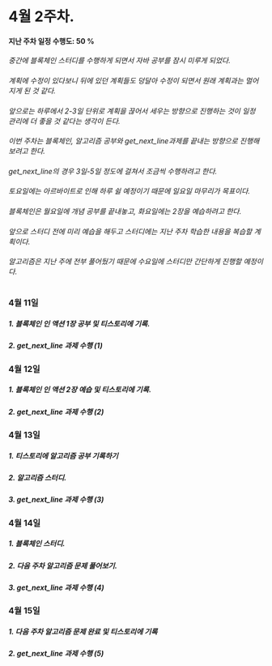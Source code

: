 # 4월 2주차.

#### 지난 주차 일정 수행도: 50 %
*중간에 블록체인 스터디를 수행하게 되면서 자바 공부를 잠시 미루게 되었다.*
####
*계획에 수정이 있다보니 뒤에 있던 계획들도 덩달아 수정이 되면서 원래 계획과는 멀어지게 된 것 같다.*
####
*앞으로는 하루에서 2-3일 단위로 계획을 끊어서 세우는 방향으로 진행하는 것이 일정 관리에 더 좋을 것 같다는 생각이 든다.*
####
*이번 주차는 블록체인, 알고리즘 공부와 get_next_line과제를 끝내는 방향으로 진행해보려고 한다.*
####
*get_next_line의 경우 3일-5일 정도에 걸쳐서 조금씩 수행하려고 한다.*
####
*토요일에는 아르바이트로 인해 하루 쉴 예정이기 때문에 일요일 마무리가 목표이다.*
####
*블록체인은 월요일에 개념 공부를 끝내놓고, 화요일에는 2장을 예습하려고 한다.*
####
*앞으로 스터디 전에 미리 예습을 해두고 스터디에는 지난 주차 학습한 내용을 복습할 계획이다.*
####
*알고리즘은 지난 주에 전부 풀어뒀기 때문에 수요일에 스터디만 간단하게 진행할 예정이다.*
#
### 4월 11일
##### 1. 블록체인 인 액션 1장 공부 및 티스토리에 기록.
##### 2. get_next_line 과제 수행 (1)

### 4월 12일
##### 1. 블록체인 인 액션 2장 예습 및 티스토리에 기록.
##### 2. get_next_line 과제 수행 (2)

### 4월 13일
##### 1. 티스토리에 알고리즘 공부 기록하기
##### 2. 알고리즘 스터디.
##### 3. get_next_line 과제 수행 (3)

### 4월 14일
##### 1. 블록체인 스터디.
##### 2. 다음 주차 알고리즘 문제 풀어보기.
##### 3. get_next_line 과제 수행 (4)

### 4월 15일
##### 1. 다음 주차 알고리즘 문제 완료 및 티스토리에 기록
##### 2. get_next_line 과제 수행 (5)
